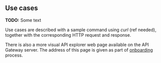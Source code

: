 ## Use cases

__TODO:__ Some text

Use cases are described with a sample command using _curl_ (ref needed), together with the corresponding HTTP request and response.

There is also a more visual API explorer web page available on the API Gateway server. The address of this page is given as part of [onboarding](onboarding.md) process.
